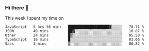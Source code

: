 ### Hi there 👋

<!--
**qiruohan/qiruohan** is a ✨ _special_ ✨ repository because its `README.md` (this file) appears on your GitHub profile.

Here are some ideas to get you started:

- 🔭 I’m currently working on ...
- 🌱 I’m currently learning ...
- 👯 I’m looking to collaborate on ...
- 🤔 I’m looking for help with ...
- 💬 Ask me about ...
- 📫 How to reach me: ...
- 😄 Pronouns: ...
- ⚡ Fun fact: ...
-->

This week I spent my time on 
<!--START_SECTION:waka-->
```text
JavaScript   5 hrs 56 mins   ███████████████████▓░░░░░   78.71 % 
JSON         49 mins         ██▓░░░░░░░░░░░░░░░░░░░░░░   10.87 % 
Other        24 mins         █▒░░░░░░░░░░░░░░░░░░░░░░░   05.50 % 
TypeScript   16 mins         █░░░░░░░░░░░░░░░░░░░░░░░░   03.66 % 
Sass         3 mins          ▒░░░░░░░░░░░░░░░░░░░░░░░░   00.82 % 
```
<!--END_SECTION:waka-->
